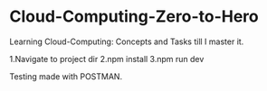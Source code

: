 # Cloud-Computing-Zero-to-Hero
Learning Cloud-Computing: Concepts and Tasks till I master it.

1.Navigate to project dir
2.npm install
3.npm run dev

Testing made with POSTMAN.
